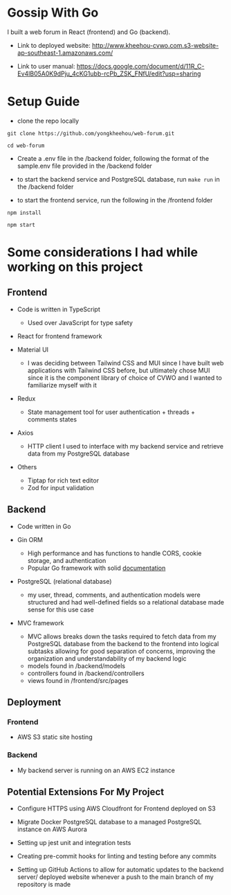 # Gossip With Go

I built a web forum in React (frontend) and Go (backend).

- Link to deployed website: http://www.kheehou-cvwo.com.s3-website-ap-southeast-1.amazonaws.com/

- Link to user manual: https://docs.google.com/document/d/11R_C-Ev4lB05A0K9dPju_4cKG1ubb-rcPb_ZSK_FNfU/edit?usp=sharing

# Setup Guide
- clone the repo locally

```
git clone https://github.com/yongkheehou/web-forum.git

cd web-forum
```
- Create a .env file in the /backend folder, following the format of the sample.env file provided in the /backend folder

- to start the backend service and PostgreSQL database, run `make run` in the /backend folder

- to start the frontend service, run the following in the /frontend folder
```
npm install

npm start
```

# Some considerations I had while working on this project

## Frontend 
- Code is written in TypeScript
  - Used over JavaScript for type safety

- React for frontend framework

- Material UI
  - I was deciding between Tailwind CSS and MUI since I have built web applications with Tailwind CSS before, but ultimately chose MUI since it is the component library of choice of CVWO and I wanted to familiarize myself with it

- Redux
  - State management tool for user authentication + threads + comments states

- Axios
  - HTTP client I used to interface with my backend service and retrieve data from my PostgreSQL database

- Others
  - Tiptap for rich text editor
  - Zod for input validation

## Backend 
- Code written in Go

- Gin ORM
  - High performance and has functions to handle CORS, cookie storage, and authentication
  - Popular Go framework with solid [documentation](https://pkg.go.dev/github.com/gin-gonic/gin)

- PostgreSQL (relational database)
  - my user, thread, comments, and authentication models were structured and had well-defined fields so a relational database made sense for this use case

- MVC framework
  - MVC allows breaks down the tasks required to fetch data from my PostgreSQL database from the backend to the frontend into logical subtasks allowing for good separation of concerns, improving the organization and understandability of my backend logic
  - models found in /backend/models
  - controllers found in /backend/controllers
  - views found in /frontend/src/pages

## Deployment

### Frontend
- AWS S3 static site hosting

### Backend
- My backend server is running on an AWS EC2 instance

## Potential Extensions For My Project
- Configure HTTPS using AWS Cloudfront for Frontend deployed on S3

- Migrate Docker PostgreSQL database to a managed PostgreSQL instance on AWS Aurora

- Setting up jest unit and integration tests 

- Creating pre-commit hooks for linting and testing before any commits

- Setting up GitHub Actions to allow for automatic updates to the backend server/ deployed website whenever a push to the main branch of my repository is made

